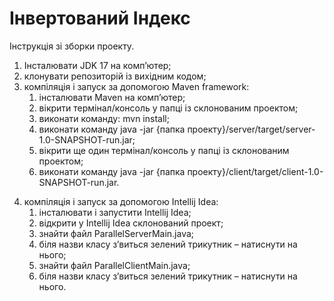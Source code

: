 # Інвертований Індекс

Інструкція зі зборки проекту.

1. Інсталювати JDK 17 на комп’ютер;
2. клонувати репозиторій із вихідним кодом;
3. компіляція і запуск за допомогою Maven framework:
    1) інсталювати Maven на комп’ютер;
    2) вікрити термінал/консоль у папці із склонованим проектом;
    3) виконати команду: mvn install;
    4) виконати команду java -jar {папка проекту}/server/target/server-1.0-SNAPSHOT-run.jar;
    5) вікрити ще один термінал/консоль у папці із склонованим проектом;
    6) виконати команду java -jar {папка проекту}/client/target/client-1.0-SNAPSHOT-run.jar.
 
4) компіляція і запуск за допомогою Intellij Idea:
    1) інсталювати і запустити Intellij Idea;
    2) відкрити у Intellij Idea склонований проект;
    3) знайти файл ParallelServerMain.java;
    4) біля назви класу з’виться зелений трикутник – натиснути на нього;
    5) знайти файл ParallelClientMain.java;
    6) біля назви класу з’виться зелений трикутник – натиснути на нього.
